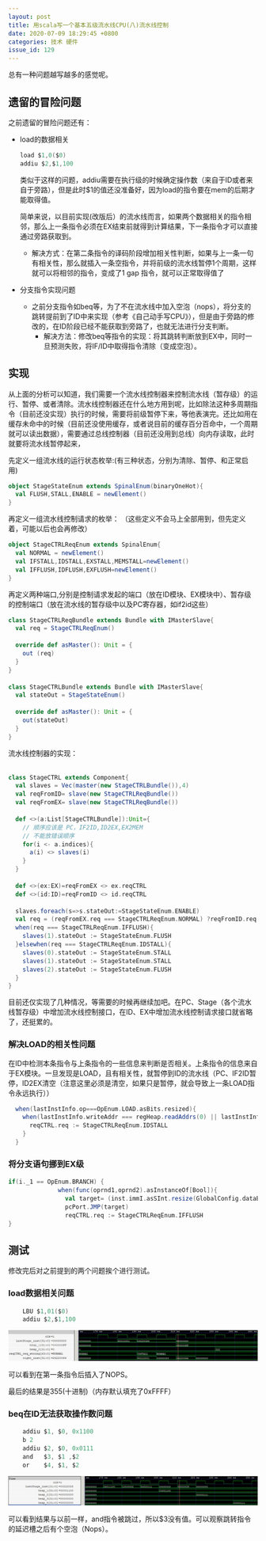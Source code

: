 ```yaml
---
layout: post
title: 用scala写一个基本五级流水线CPU(八)流水线控制
date: 2020-07-09 18:29:45 +0800
categories: 技术 硬件
issue_id: 129
---
```


总有一种问题越写越多的感觉呢。

## 遗留的冒险问题

之前遗留的冒险问题还有：

- load的数据相关
  
    ```c
    load $1,0($0)
    addiu $2,$1,100
    ```

    类似于这样的问题，addiu需要在执行级的时候确定操作数（来自于ID或者来自于旁路），但是此时$1的值还没准备好，因为load的指令要在mem的后期才能取得值。

    简单来说，以目前实现(改版后）的流水线而言，如果两个数据相关的指令相邻，那么上一条指令必须在EX结束前就得到计算结果，下一条指令才可以直接通过旁路获取到。

    - 解决方式：在第二条指令的译码阶段增加相关性判断，如果与上一条一句有相关性，那么就插入一条空指令，并将前级的流水线暂停1个周期，这样就可以将相邻的指令，变成了1 gap 指令，就可以正常取得值了
  
- 分支指令实现问题
  - 之前分支指令如beq等，为了不在流水线中加入空泡（nops），将分支的跳转提前到了ID中来实现（参考《自己动手写CPU》），但是由于旁路的修改的，在ID阶段已经不能获取到旁路了，也就无法进行分支判断。
    - 解决方法：修改beq等指令的实现：将其跳转判断放到EX中，同时一旦预测失败，将IF/ID中取得指令清除（变成空泡）。

## 实现

从上面的分析可以知道，我们需要一个流水线控制器来控制流水线（暂存级）的运行、暂停、或者清除。流水线控制器还在什么地方用到呢，比如除法这种多周期指令（目前还没实现）执行的时候，需要将前级暂停下来，等他表演完。还比如用在缓存未命中的时候（目前还没使用缓存，或者说目前的缓存百分百命中，一个周期就可以读出数据），需要通过总线控制器（目前还没用到总线）向内存读取，此时就要将流水线暂停起来，

先定义一组流水线的运行状态枚举:(有三种状态，分别为清除、暂停、和正常启用)

```scala
object StageStateEnum extends SpinalEnum(binaryOneHot){
  val FLUSH,STALL,ENABLE = newElement()
}
```

再定义一组流水线控制请求的枚举： （这些定义不会马上全部用到，但先定义着，可能以后也会再修改）

```scala
object StageCTRLReqEnum extends SpinalEnum{
  val NORMAL = newElement()
  val IFSTALL,IDSTALL,EXSTALL,MEMSTALL=newElement()
  val IFFLUSH,IDFLUSH,EXFLUSH=newElement()
}
```

再定义两种端口,分别是控制请求发起的端口（放在ID模块、EX模块中）、暂存级的控制端口（放在流水线的暂存级中以及PC寄存器，如if2id这些）

```scala
class StageCTRLReqBundle extends Bundle with IMasterSlave{
  val req = StageCTRLReqEnum()

  override def asMaster(): Unit = {
    out (req)
  }
}

class StageCTRLBundle extends Bundle with IMasterSlave{
  val stateOut = StageStateEnum()

  override def asMaster(): Unit = {
    out(stateOut)
  }
}
```

流水线控制器的实现：

```scala

class StageCTRL extends Component{
  val slaves = Vec(master(new StageCTRLBundle()),4)
  val reqFromID= slave(new StageCTRLReqBundle())
  val reqFromEX= slave(new StageCTRLReqBundle())

  def <>(a:List[StageCTRLBundle]):Unit={
    // 顺序应该是 PC，IF2ID,ID2EX,EX2MEM
    // 不能放错误顺序
    for(i <- a.indices){
      a(i) <> slaves(i)
    }
  }

  def <>(ex:EX)=reqFromEX <> ex.reqCTRL
  def <>(id:ID)=reqFromID <> id.reqCTRL

  slaves.foreach(s=>s.stateOut:=StageStateEnum.ENABLE)
  val req = (reqFromEX.req === StageCTRLReqEnum.NORMAL) ?reqFromID.req | reqFromEX.req 
  when(req === StageCTRLReqEnum.IFFLUSH){
    slaves(1).stateOut := StageStateEnum.FLUSH
  }elsewhen(req === StageCTRLReqEnum.IDSTALL){
    slaves(0).stateOut := StageStateEnum.STALL
    slaves(1).stateOut := StageStateEnum.STALL
    slaves(2).stateOut := StageStateEnum.FLUSH
  }
}
```

目前还仅实现了几种情况，等需要的时候再继续加吧。在PC、Stage（各个流水线暂存级）中增加流水线控制接口，在ID、EX中增加流水线控制请求接口就省略了，还挺累的。


### 解决LOAD的相关性问题

在ID中检测本条指令与上条指令的一些信息来判断是否相关。上条指令的信息来自于EX模块。一旦发现是LOAD，且有相关性，就暂停到ID的流水线（PC、IF2ID暂停，ID2EX清空（注意这里必须是清空，如果只是暂停，就会导致上一条LOAD指令永远执行））

```scala
  when(lastInstInfo.op===OpEnum.LOAD.asBits.resized){
    when(lastInstInfo.writeAddr === regHeap.readAddrs(0) || lastInstInfo.writeAddr===regHeap.readAddrs(1)){
      reqCTRL.req := StageCTRLReqEnum.IDSTALL
    }
  }
```

### 将分支语句挪到EX级

```scala
if(i._1 == OpEnum.BRANCH) {
              when(func(oprnd1,oprnd2).asInstanceOf[Bool]){
                val target= (inst.immI.asSInt.resize(GlobalConfig.dataBitsWidth)+lastStage.pc.asSInt+1).asBits
                pcPort.JMP(target)
                reqCTRL.req := StageCTRLReqEnum.IFFLUSH
}
```

## 测试

修改完后对之前提到的两个问题挨个进行测试。

### load数据相关问题
```c
	LBU $1,01($0)
	addiu $2,$1,100
```

![此处输入图片的描述][1]

[1]: https://raw.githubusercontent.com/Ncerzzk/MyBlog/master/img/loadproblem.jpg

可以看到在第一条指令后插入了NOPS。

最后的结果是355(十进制)（内存默认填充了0xFFFF）


### beq在ID无法获取操作数问题

```c
    addiu $1, $0, 0x1100
    b 2
    addiu $2, $0, 0x0111
    and   $3, $1 ,$2
    or    $4, $1, $2
```

![此处输入图片的描述][2]

[2]: https://raw.githubusercontent.com/Ncerzzk/MyBlog/master/img/beq.jpg

可以看到结果与以前一样，and指令被跳过，所以$3没有值。可以观察跳转指令的延迟槽之后有个空泡（Nops）。
